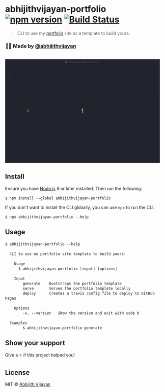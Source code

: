 # abhijithvijayan-portfolio [![npm version](https://img.shields.io/npm/v/abhijithvijayan-portfolio)](https://www.npmjs.com/package/abhijithvijayan-portfolio) [![Build Status](https://travis-ci.com/abhijithvijayan/portfolio-cli.svg?token=bJxrXYoNqDthzrKNTKiz&branch=master)](https://travis-ci.com/abhijithvijayan/portfolio-cli)

> CLI to use my [portfolio](https://github.com/abhijithvijayan/abhijithvijayan.in) site as a template to build yours.

### 🙋‍♂️ Made by [@abhijithvijayan](https://twitter.com/_abhijithv)
<br />

<img src="demo.gif" width="752">

## Install

Ensure you have [Node.js](https://nodejs.org) 8 or later installed. Then run the following:

```
$ npm install --global abhijithvijayan-portfolio
```

If you don't want to install the CLI globally, you can use `npx` to run the CLI:

```
$ npx abhijithvijayan-portfolio --help
```

## Usage

```
$ abhijithvijayan-portfolio --help

  CLI to use my portfolio site template to build yours!

	Usage
	  $ abhijithvijayan-portfolio [input] [options]

	Input
		generate	Bootstraps the portfolio template
		serve  		Serves the portfolio template locally
		deploy    	Creates a travis config file to deploy to GitHub Pages

	Options
		-v, --version   Show the version and exit with code 0

  Examples
		$ abhijithvijayan-portfolio generate
```

## Show your support

Give a ⭐️ if this project helped you!

## License

MIT © [Abhijith Vijayan](https://abhijithvijayan.in)
